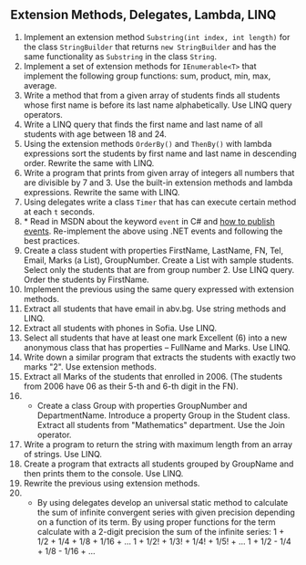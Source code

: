 ## Extension Methods, Delegates, Lambda, LINQ

1. Implement an extension method `Substring(int index, int length)` for the class `StringBuilder` that returns `new StringBuilder` and has the same functionality as `Substring` in the class `String`.
2. Implement a set of extension methods for `IEnumerable<T>` that implement the following group functions: sum, product, min, max, average.
3. Write a method that from a given array of students finds all students whose first name is before its last name alphabetically. Use LINQ query operators.
4. Write a LINQ query that finds the first name and last name of all students with age between 18 and 24.
5. Using the extension methods `OrderBy()` and `ThenBy()` with lambda expressions sort the students by first name and last name in descending order. Rewrite the same with LINQ.
6. Write a program that prints from given array of integers all numbers that are divisible by 7 and 3. Use the built-in extension methods and lambda expressions. Rewrite the same with LINQ.
7. Using delegates write a class `Timer` that has can execute certain method at each `t` seconds.
8. \* Read in MSDN about the keyword `event` in C# and [how to publish events](http://msdn.microsoft.com/en-us/library/w369ty8x.aspx). Re-implement the above using .NET events and following the best practices.
9. Create a class student with properties FirstName, LastName, FN, Tel, Email, Marks (a List<int>), GroupNumber. Create a List<Student> with sample students. Select only the students that are from group number 2. Use LINQ query. Order the students by FirstName.
10. Implement the previous using the same query expressed with extension methods.
11. Extract all students that have email in abv.bg. Use string methods and LINQ.
12. Extract all students with phones in Sofia. Use LINQ.
13. Select all students that have at least one mark Excellent (6) into a new anonymous class that has properties – FullName and Marks. Use LINQ.
14. Write down a similar program that extracts the students with exactly  two marks "2". Use extension methods.
15. Extract all Marks of the students that enrolled in 2006. (The students from 2006 have 06 as their 5-th and 6-th digit in the FN).
16. * Create a class Group with properties GroupNumber and DepartmentName. Introduce a property Group in the Student class. Extract all students from "Mathematics" department. Use the Join operator.
17. Write a program to return the string with maximum length from an array of strings. Use LINQ.
18. Create a program that extracts all students grouped by GroupName and then prints them to the console. Use LINQ.
19. Rewrite the previous using extension methods.
20. * By using delegates develop an universal static method to calculate the sum of infinite convergent series with given precision depending on a function of its term. By using proper functions for the term calculate with a 2-digit precision the sum of the infinite series:
	1 + 1/2 + 1/4 + 1/8 + 1/16 + …
	1 + 1/2! + 1/3! + 1/4! + 1/5! + …
	1 + 1/2 - 1/4 + 1/8 - 1/16 + … 









